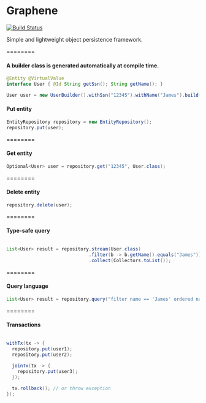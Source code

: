 Graphene
========
[![Build Status](https://travis-ci.org/deephacks/graphene.svg?branch=master)](https://travis-ci.org/deephacks/graphene)

Simple and lightweight object persistence framework.

========


#### A builder class is generated automatically at compile time.
```java
@Entity @VirtualValue
interface User { @Id String getSsn(); String getName(); }

User user = new UserBuilder().withSsn("12345").withName("James").build();
```

#### Put entity

```java
EntityRepository repository = new EntityRepository();
repository.put(user);
```
========

#### Get entity

```java
Optional<User> user = repository.get("12345", User.class);
```
========

#### Delete entity

```java
repository.delete(user);
```
========

#### Type-safe query

```java

List<User> result = repository.stream(User.class)
                              .filter(b -> b.getName().equals("James"))
                              .collect(Collectors.toList());
```

========

#### Query language

```java
List<User> result = repository.query("filter name == 'James' ordered name", User.class);
```

========

#### Transactions

```java

withTx(tx -> {
  repository.put(user1);
  repository.put(user2);
  
  joinTx(tx -> {
    repository.put(user3);
  });  

  tx.rollback(); // or throw exception
});

```

